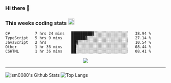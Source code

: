 ### Hi there 👋

<!--START_SECTION:giphy-->
<!--END_SECTION:giphy-->

### This weeks coding stats <img src="https://media1.giphy.com/media/LmNwrBhejkK9EFP504/giphy.gif?cid=ecf05e4723nsktnyyj53u162g7cy5rjqfg6gz06kxdg5y55g&rid=giphy.gif" width="20" height="20" />
<!--START_SECTION:waka-->
```text
C#           7 hrs 24 mins   █████████▓░░░░░░░░░░░░░░░   38.94 % 
TypeScript   5 hrs 9 mins    ██████▓░░░░░░░░░░░░░░░░░░   27.14 % 
JavaScript   2 hrs           ██▓░░░░░░░░░░░░░░░░░░░░░░   10.54 % 
Other        1 hr 36 mins    ██░░░░░░░░░░░░░░░░░░░░░░░   08.44 % 
CSHTML       1 hr 36 mins    ██░░░░░░░░░░░░░░░░░░░░░░░   08.41 % 
```
<!--END_SECTION:waka-->

<!--START_SECTION:comicstrip-->
<p align="center">
 <a href="https://xkcd.com/">
 <img src="https://imgs.xkcd.com/comics/vaccine_guidance.png" />
</a>
</p>
<!--END_SECTION:comicstrip-->

---

![ism0080's Github Stats](https://github-readme-stats.vercel.app/api?username=ism0080&show_icons=true%hide_border=true&hide=issues)
![Top Langs](https://github-readme-stats.vercel.app/api/top-langs/?username=ism0080&layout=compact)

<!--
**ism0080/ism0080** is a ✨ _special_ ✨ repository because its `README.md` (this file) appears on your GitHub profile.

Here are some ideas to get you started:

- 🔭 I’m currently working on ...
- 🌱 I’m currently learning ...
- 👯 I’m looking to collaborate on ...
- 🤔 I’m looking for help with ...
- 💬 Ask me about ...
- 📫 How to reach me: ...
- 😄 Pronouns: ...
- ⚡ Fun fact: ...
-->
